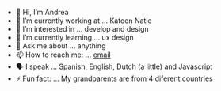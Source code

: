 - 👋 Hi, I’m Andrea
- 🔭 I’m currently working at ... Katoen Natie
- 👀 I’m interested in ... develop and design
- 🌱 I’m currently learning ... ux design
- 💬 Ask me about ... anything
- 📫 How to reach me: ... [email](andreascardino97@gmail.com)
- 🗣️ I speak ... Spanish, English, Dutch (a little) and Javascript
- ⚡ Fun fact: ... My grandparents are from 4 diferent countries 

<!---
scardinoandrea/scardinoandrea is a ✨ special ✨ repository because its `README.md` (this file) appears on your GitHub profile.
You can click the Preview link to take a look at your changes.
--->
